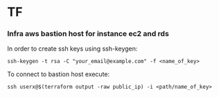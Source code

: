 # TF

### Infra aws bastion host for instance ec2 and rds

In order to create ssh keys using ssh-keygen:

```
ssh-keygen -t rsa -C "your_email@example.com" -f <name_of_key>
```
To connect to bastion host execute:

```
ssh userx@$(terraform output -raw public_ip) -i <path/name_of_key>
```
